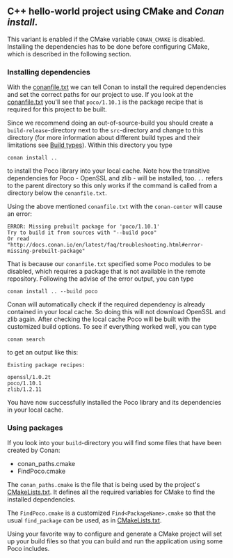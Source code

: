 ## C++ hello-world project using CMake and _Conan install_.

This variant is enabled if the CMake variable `CONAN_CMAKE` is disabled.
Installing the dependencies has to be done before configuring CMake, which is described in the following section.

### Installing dependencies
With the [conanfile.txt](../conanfile.txt) we can tell Conan to install the required dependencies and set the correct paths for our project to use.
If you look at the [conanfile.txt](../conanfile.txt#L2) you'll see that `poco/1.10.1` is the package recipe that is required for this project to be built.

Since we recommend doing an out-of-source-build you should create a `build-release`-directory next to the `src`-directory and change to this directory
(for more information about different build types and their limitations see [Build types][conan-buildtypes]).
Within this directory you type

```
conan install ..
```

to install the Poco library into your local cache. Note how the transitive dependencies for Poco - OpenSSL and zlib - will be installed, too.
`..` refers to the parent directory so this only works if the command is called from a directory below the `conanfile.txt`.

Using the above mentioned `conanfile.txt` with the `conan-center` will cause an error:

```
ERROR: Missing prebuilt package for 'poco/1.10.1'
Try to build it from sources with "--build poco"
Or read "http://docs.conan.io/en/latest/faq/troubleshooting.html#error-missing-prebuilt-package"
```

That is because our `conanfile.txt` specified some Poco modules to be disabled, which requires a package that is not available in the remote repository.
Following the advise of the error output, you can type

```
conan install .. --build poco
```

Conan will automatically check if the required dependency is already contained in your local cache. So doing this will not download OpenSSL and zlib again.
After checking the local cache Poco will be built with the customized build options. To see if everything worked well, you can type

```
conan search
```

to get an output like this:

```
Existing package recipes:

openssl/1.0.2t
poco/1.10.1
zlib/1.2.11
```

You have now successfully installed the Poco library and its dependencies in your local cache.

### Using packages
If you look into your `build`-directory you will find some files that have been created by Conan:

- conan_paths.cmake
- FindPoco.cmake

The `conan_paths.cmake` is the file that is being used by the project's [CMakeLists.txt](../CMakeLists.txt#L33).
It defines all the required variables for CMake to find the installed dependencies.

The `FindPoco.cmake` is a customized `Find<PackageName>.cmake` so that the usual `find_package` can be used, as in [CMakeLists.txt](../src/CMakeLists.txt#L2).

Using your favorite way to configure and generate a CMake project will set up your build files so that you can build and run the application using some Poco includes.

[conan-buildtypes]: https://github.com/akalali/hello-world-conan/blob/1.0.0/README.md#build-types
